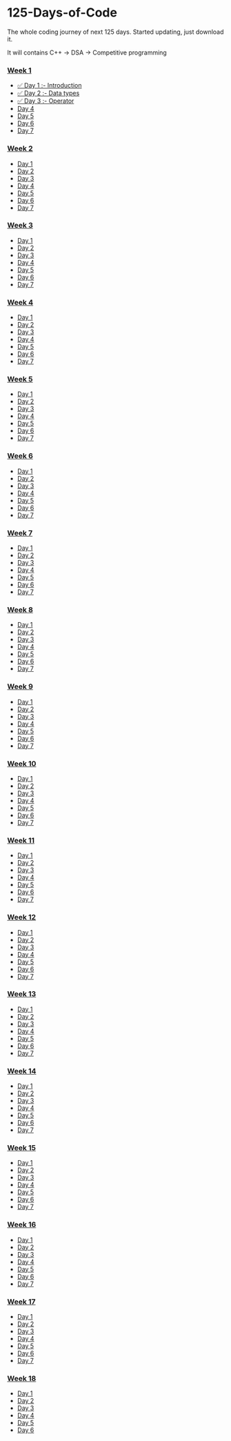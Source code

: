# 125-Days-of-Code
The whole coding journey of next 125 days.
Started updating, just download it.

It will contains C++ -> DSA -> Competitive programming


### [Week 1]()
  - [✅ Day 1 :- Introduction](https://github.com/prashantjagtap2909/125-Days-of-Code/tree/main/Days/Day%201)
  - [✅ Day 2 :- Data types](https://github.com/prashantjagtap2909/125-Days-of-Code/tree/main/Days/Day%202)
  - [✅ Day 3 :- Operator](https://github.com/prashantjagtap2909/125-Days-of-Code/tree/main/Days/Day%203) 
  - [Day 4]()
  - [Day 5]()
  - [Day 6]()
  - [Day 7]()


### [Week 2]()
  - [Day 1]()
  - [Day 2]()
  - [Day 3]() 
  - [Day 4]()
  - [Day 5]()
  - [Day 6]()
  - [Day 7]()


### [Week 3]()
  - [Day 1]()
  - [Day 2]()
  - [Day 3]() 
  - [Day 4]()
  - [Day 5]()
  - [Day 6]()
  - [Day 7]()


### [Week 4]()
  - [Day 1]()
  - [Day 2]()
  - [Day 3]() 
  - [Day 4]()
  - [Day 5]()
  - [Day 6]()
  - [Day 7]()

### [Week 5]()
  - [Day 1]()
  - [Day 2]()
  - [Day 3]() 
  - [Day 4]()
  - [Day 5]()
  - [Day 6]()
  - [Day 7]()

### [Week 6]()
  - [Day 1]()
  - [Day 2]()
  - [Day 3]() 
  - [Day 4]()
  - [Day 5]()
  - [Day 6]()
  - [Day 7]()

### [Week 7]()
  - [Day 1]()
  - [Day 2]()
  - [Day 3]() 
  - [Day 4]()
  - [Day 5]()
  - [Day 6]()
  - [Day 7]()

### [Week 8]()
  - [Day 1]()
  - [Day 2]()
  - [Day 3]() 
  - [Day 4]()
  - [Day 5]()
  - [Day 6]()
  - [Day 7]()


### [Week 9]()
  - [Day 1]()
  - [Day 2]()
  - [Day 3]() 
  - [Day 4]()
  - [Day 5]()
  - [Day 6]()
  - [Day 7]()


### [Week 10]()
  - [Day 1]()
  - [Day 2]()
  - [Day 3]() 
  - [Day 4]()
  - [Day 5]()
  - [Day 6]()
  - [Day 7]()


### [Week 11]()
  - [Day 1]()
  - [Day 2]()
  - [Day 3]() 
  - [Day 4]()
  - [Day 5]()
  - [Day 6]()
  - [Day 7]()


### [Week 12]()
  - [Day 1]()
  - [Day 2]()
  - [Day 3]() 
  - [Day 4]()
  - [Day 5]()
  - [Day 6]()
  - [Day 7]()


### [Week 13]()
  - [Day 1]()
  - [Day 2]()
  - [Day 3]() 
  - [Day 4]()
  - [Day 5]()
  - [Day 6]()
  - [Day 7]()

### [Week 14]()
  - [Day 1]()
  - [Day 2]()
  - [Day 3]() 
  - [Day 4]()
  - [Day 5]()
  - [Day 6]()
  - [Day 7]()

### [Week 15]()
  - [Day 1]()
  - [Day 2]()
  - [Day 3]() 
  - [Day 4]()
  - [Day 5]()
  - [Day 6]()
  - [Day 7]()

### [Week 16]()
  - [Day 1]()
  - [Day 2]()
  - [Day 3]() 
  - [Day 4]()
  - [Day 5]()
  - [Day 6]()
  - [Day 7]()
  
  
  ### [Week 17]()
  - [Day 1]()
  - [Day 2]()
  - [Day 3]() 
  - [Day 4]()
  - [Day 5]()
  - [Day 6]()
  - [Day 7]()

### [Week 18]()
  - [Day 1]()
  - [Day 2]()
  - [Day 3]() 
  - [Day 4]()
  - [Day 5]()
  - [Day 6]()
  
  


